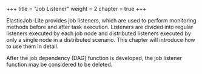 +++
title = "Job Listener"
weight = 2
chapter = true
+++

ElasticJob-Lite provides job listeners, which are used to perform monitoring methods before and after task execution.
Listeners are divided into regular listeners executed by each job node and distributed listeners executed by only a single node in a distributed scenario.
This chapter will introduce how to use them in detail.

After the job dependency (DAG) function is developed, the job listener function may be considered to be deleted.